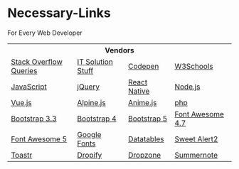 # Necessary-Links
For Every Web Developer

<table>
        <tr>
            <th colspan="4">
                Vendors
            </th>
        </tr>
        <tr>
            <td>
                <a href="https://stackoverflow.com/questions">Stack Overflow Queries</a>
            </td>
            <td>
                <a href="https://www.itsolutionstuff.com/">IT Solution Stuff</a>
            </td>
            <td>
                <a href="https://codepen.io/">Codepen</a>
            </td>
            <td>
                <a href="https://www.w3schools.com/">W3Schools</a>
            </td>
        </tr>
        <tr>
            <td>
                <a href="https://www.javascript.com/" target="_blank">JavaScript</a>
            </td>
            <td>
                <a href="https://jquery.com/" target="_blank">jQuery</a>
            </td>
            <td>
                <a href="https://reactnative.dev/" target="_blank">React Native</a>
            </td>
            <td>
                <a href="https://nodejs.org/en/" target="_blank">Node.js</a>
            </td>
        </tr>
        <tr>
            <td>
                <a href="https://vuejs.org/" target="_blank">Vue.js</a>
            </td>
            <td>
                <a href="https://alpinejs.dev/">Alpine.js</a>
            </td>
            <td>
                <a href="https://animejs.com/">Anime.js</a>
            </td>
            <td>
                <a href="https://www.php.net/" target="_blank">php</a>
            </td>
        </tr>
        <tr>
            <td>
                <a href="https://getbootstrap.com/docs/3.3/" target="_blank">Bootstrap 3.3</a>
            </td>
            <td>
                <a href="https://getbootstrap.com/docs/4.0/getting-started/introduction/" target="_blank">Bootstrap 4</a>
            </td>
            <td>
                <a href="https://getbootstrap.com/docs/5.0/getting-started/introduction/" target="_blank">Bootstrap 5</a>
            </td>
            <td>
                <a href="https://fontawesome.com/v4.7/" target="_blank">Font Awesome 4.7</a>
            </td>
        </tr>
        <tr>
            <td>
                <a href="https://fontawesome.com/" target="_blank">Font Awesome 5</a>
            </td>
            <td>
                <a href="https://fonts.google.com/" target="_blank">Google Fonts</a>
            </td>
            <td>
                <a href="https://datatables.net/" target="_blank">Datatables</a>
            </td>
            <td>
                <a href="https://sweetalert2.github.io/" target="_blank">Sweet Alert2</a>
            </td>
        </tr>
        <tr>
            <td>
                <a href="https://github.com/CodeSeven/toastr" target="_blank">Toastr</a>
            </td>
            <td>
                <a href="https://github.com/JeremyFagis/dropify" target="_blank">Dropify</a>
            </td>
            <td>
                <a href="https://www.dropzone.dev/js/" target="_blank">Dropzone</a>
            </td>
            <td>
                <a href="https://summernote.org/" target="_blank">Summernote</a>
            </td>
        </tr>
    </table>
